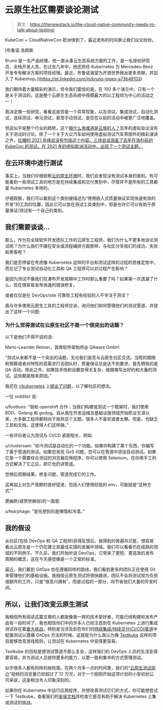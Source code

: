 # 云原生社区需要谈论测试

> 原文：<https://thenewstack.io/the-cloud-native-community-needs-to-talk-about-testing/>

KubeCon + CloudNativeCon 欧洲快到了，最近发布的时间表让我们议论纷纷。

 [布鲁诺·洛佩斯

Bruno 是一名产品经理，他一直从事云生态系统方面的工作，是一名授权研究员、全栈开发人员，在过去几年中，他还担任 Kubernetes 为 Mercedes-Benz 开发专有解决方案的项目经理。最近，布鲁诺渴望为开源世界做出更多贡献，并加入了 Kubeshop。](https://pt.linkedin.com/in/bruno-lopes-a73b48103) 

我们期待着大量精彩的演示，但令我们震惊的是，在 100 多个演示中，只有一个是关于测试的。这是整个云原生生态系统中规模最大的以工程师为中心的活动之一！

我决定做一些研究，看看这是否是一个异常现象，以及测试，集成测试，自动化测试，连续测试，单元测试，甚至手动测试，是否在以前的活动中被更广泛地覆盖。

但这似乎是整个行业的趋势。这个[搞什么鬼难道是云族的人？](https://www.cloud-native-conf.wtf/)去年的虚拟会议没有关于测试的讨论。除了一个关于大众汽车如何使用虚拟测试汽车零部件的精彩演讲之外，[红帽的 2021 年峰会没有包括这个内容。三场会谈涵盖了去年在洛杉矶的 KubeCon 的测试，在 2021 年的虚拟欧洲活动中，出现了一个测试主题。](https://developers.redhat.com/summit/2021#assembly-field-sections-64401)

## 在云环境中进行测试

事实上，当我们仔细观察[云的原生环境](https://landscape.cncf.io/?category=continuous-integration-delivery&grouping=category)时，我们会发现没有测试本身的类别。有可能看到一些测试工具的地方是在持续集成和交付类别中，尽管并不是所有的工具都是 Kubernetes 本地的。

仔细观察，我们可以看到这个类别被描述为“使用嵌入式质量保证实现快速有效的开发”的工具的位置，因此它可以放在测试工具类别中，但是也许它可以有助于质量保证/测试有一个自己的类别。

## 我们需要谈谈…

那么，作为在全球软件开发团队工作的云原生工程师，我们为什么不更多地谈论测试呢？为什么我们不像在安全或流程编排方面那样，与社区分享我们的成功、失败和黑客呢？

我们是否停留在考虑像 Kubernetes 这样的平台和测试这样的过程的思维定势中，而忘记了专业测试自动化工具和 QA 工程师可以对过程产生影响？

是因为测试不像我们在瀑布开发周期中工作时那么重要了吗？如果第一次遗漏了什么，现在很容易发布快速的错误修复。

或者仅仅是在 DevOps/site 可靠性工程有经验的人不专注于测试？

我与许多使用云原生工具的工程师交谈，询问他们如何管理他们的测试管道，并提出了这样一个问题:

### 为什么觉得测试在云原生社区不是一个很突出的话题？

以下是他们不得不说的话:

Mario-Leander Reimer，首席软件架构师@ QAware GmbH:

“测试从来都不是一个突出的话题，无论我们是否与云原生社区交流。当短的期限和预算或者对特性的高需求打击团队时，质量保证总是达不到要求。首先牺牲的是 QA 活动。除此之外，如果技术栈和设置变得太复杂，就越难写出好的和大量的测试。这些都是根本原因。”

我还在 [r/kubernetes](https://www.reddit.com/r/kubernetes) 上[提出了问题](https://www.reddit.com/r/kubernetes/comments/tkc6ye/why_do_you_guys_think_testing_is_not_a_very/)，以了解社区的想法。

一位 redditor 说:

u/foottuns:
“我和 openshift 合作；当我们构建或测试一个框架时，我们使用 BDD、Golang 和 godog。自从我在开发运维及基础设施领域开始职业生涯以来，大多数工程师都倾向于放弃这个主题。很多人不喜欢或者太懒。但是，也缺乏工具和文档，这使得人们这样做。”

一些评论者认为测试与 CI/CD 紧密相关，例如:

u/clustersam:
“如今测试是自动化的一个功能。如果你构建了某个东西，你编写了属于管道的测试。如果您发现 QoS 问题，您可以在管道中添加自动测试。如果它是一个需要综合测试的浏览器应用程序，你可以使用 Selenium，在你用手工的方式解决了它之后，把它也扔进管道。

您稍后观察结果，修复问题，管道完成它的工作。

这再加上对生产周期的良好促进，包括人们使用较低的 env，可能就是“这种方式”"

更幽默(或愤世嫉俗)的一面是:

u/fearphage:
“首先想到的是懒惰和冷漠。”

## 我的假设

从社区(包括 DevOps 和 QA 工程师)获得反馈后，我得到的普遍共识是，很容易看出云原生是一个仍在建立其最佳实践的发展中领域。我们可以看看仍在成熟的领域的不同例子。不久前，我们开始听说 DevOps，它带来了更短、更高效的发布周期的概念，这在今天感觉像是一个正常的标准。

最近，我们看到 GitOps 也在遵循同样的路线，我们看到更多的团队正在使用 Git 来管理他们的基础设施。我相信云原生测试将很快跟进，团队不会将测试视为负担或额外的工作，只是“很高兴拥有”，而是过程的一部分，将节省他们大量的开发时间。

## 所以，让我们改变云原生测试

我相信所有阅读这篇文章的人都是像我一样的技术爱好者，可能已经构建和发布产品有一段时间了，我也相信你们中的许多人已经注意到在 Kubernetes 上进行集成测试存在着[重大挑战](https://thenewstack.io/top-5-challenges-in-modern-kubernetes-testing/)，特别是当涉及到在你们的[持续集成/持续交付(CI/CD)管道](https://thenewstack.io/3-ways-to-use-automation-in-ci-cd-pipelines/)中配置测试以遵循 GitOps 方法的时候。这就是为什么我认为像 [Testkube](https://testkube.kubeshop.io/) 这样的项目能够改变游戏规则，让测试在 Kubernetes 中变得更容易。

Testkube 的目标是使测试管道不那么复杂，这样我们的 DevOps 人员的生活变得更容易，并为测试人员提供更多的能力，以更一致和集中的方式管理测试。

似乎很多人都有同样的挫败感。在两个月多一点的时间里，我们的“[云原生测试简介](https://www.youtube.com/watch?v=GVvgLuxdrXE)”视频的浏览量已经超过了 12 万次，对于一个刚刚开始这项计划的小型初创公司来说，这是相当令人印象深刻的。

如果你在 Kubernetes 中运行应用程序，并想改善测试它们的方式，你可能想尝试一下 Testkube。查看我们的[安装文档](https://kubeshop.github.io/testkube/installing/)并检查它是否有助于解决 Kubernetes 上集成测试的挑战。

<svg xmlns:xlink="http://www.w3.org/1999/xlink" viewBox="0 0 68 31" version="1.1"><title>Group</title> <desc>Created with Sketch.</desc></svg>